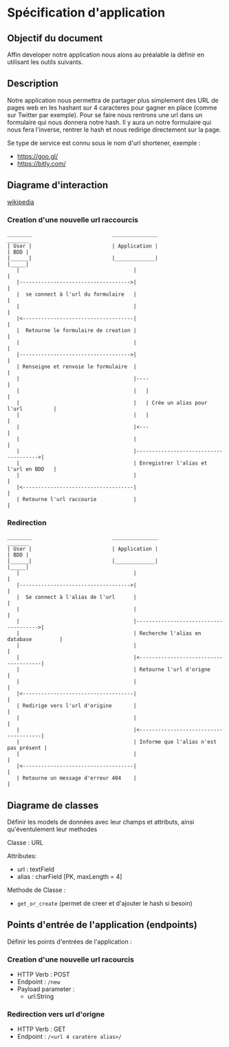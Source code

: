 # Spécification d'application

## Objectif du document

Affin developer notre application nous alons au préalable la définir en utilisant les outils suivants.

## Description

Notre application nous permettra de partager plus simplement des URL de pages web en les hashant sur 4 caracteres pour gagner en place (comme sur Twitter par exemple). Pour se faire nous rentrons une url dans un formulaire qui nous donnera notre hash. Il y aura un notre formulaire qui nous fera l'inverse, rentrer le hash et nous redirige directement sur la page.

Se type de service est connu sous le nom d'url shortener, exemple :

- https://goo.gl/
- https://bitly.com/

## Diagrame d'interaction

[wikipedia](https://en.wikipedia.org/wiki/Unified_Modeling_Language#Interaction_diagrams)

### Creation d'une nouvelle url raccourcis

```
________                          _______________                             _______
| User |                          | Application |                             | BDD |
|______|                          |_____________|                             |_____|
   |                                     |                                       |
   |------------------------------------>|                                       |
   |  se connect à l'url du formulaire   |                                       |
   |                                     |                                       |
   |<------------------------------------|                                       |
   |  Retourne le formulaire de creation |                                       |
   |                                     |                                       |
   |------------------------------------>|                                       |
   | Renseigne et renvoie le formulaire  |                                       |
   |                                     |----                                   |
   |                                     |   |                                   |
   |                                     |   | Crée un alias pour l'url          |
   |                                     |   |                                   |
   |                                     |<---                                   |
   |                                     |                                       |
   |                                     |-------------------------------------->|
   |                                     | Enregistrer l'alias et l'url en BDD   |
   |                                     |                                       |
   |<------------------------------------|                                       |
   | Retourne l'url raccourie            |                                       |
```

### Redirection

```
________                          _______________                             _______
| User |                          | Application |                             | BDD |
|______|                          |_____________|                             |_____|
   |                                     |                                       |
   |------------------------------------>|                                       |
   |  Se connect à l'alias de l'url      |                                       |
   |                                     |                                       |
   |                                     |-------------------------------------->|
   |                                     | Recherche l'alias en database         |
   |                                     |                                       |
   |                                     |<--------------------------------------|
   |                                     | Retourne l'url d'origne               |
   |                                     |                                       |
   |<------------------------------------|                                       |
   | Redirige vers l'url d'origine       |                                       |
   |                                     |                                       |
   |                                     |<--------------------------------------|
   |                                     | Informe que l'alias n'est pas présent |
   |                                     |                                       |
   |<------------------------------------|                                       |
   | Retourne un message d'erreur 404    |                                       |
```


## Diagrame de classes

Définir les models de données avec leur champs et attributs, ainsi qu'éventulement leur methodes

Classe : URL

Attributes:

- url : textField
- alias : charField [PK, maxLength = 4]

Methode de Classe : 

- `get_or_create` (permet de creer et d'ajouter le hash si besoin)


## Points d'entrée de l'application (endpoints)

Définir les points d'entrées de l'application :

### Creation d'une nouvelle url racourcis

- HTTP Verb : POST
- Endpoint : `/new`
- Payload parameter :
	- url:String

### Redirection vers url d'origne

- HTTP Verb : GET
- Endpoint : `/<url 4 caratère alias>/`
